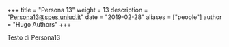 +++
title = "Persona 13"
weight = 13
description = "Persona13@spes.uniud.it"
date = "2019-02-28"
aliases = ["people"]
author = "Hugo Authors"
+++


Testo di Persona13